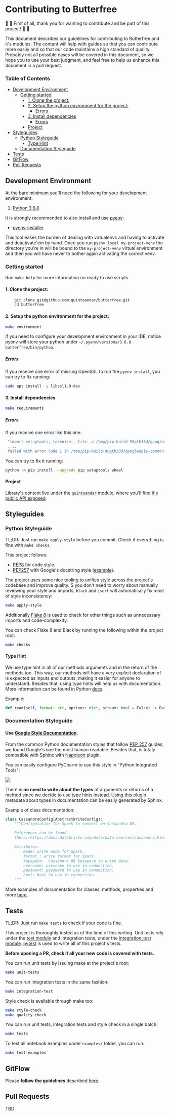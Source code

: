# Contributing to Butterfree

:tada: :clap:  First of all, thank you for wanting to contribute and be part of this project! :clap: :tada:

This document describes our guidelines for contributing to Butterfree and it's modules. The content will help with guides so that you can contribute more easily and so that our code maintains a high standard of quality. Probably not all possible cases will be covered in this document, so we hope you to use your best judgment, and feel free to help us enhance this document in a pull request. 

### Table of Contents
  * [Development Environment](#development-environment)
    + [Getting started](#getting-started)
      - [1. Clone the project:](#1-clone-the-project-)
      - [2. Setup the python environment for the project:](#2-setup-the-python-environment-for-the-project-)
        * [Errors](#errors)
      - [3. Install dependencies](#3-install-dependencies)
        * [Errors](#errors-1)
      - [Project](#project)
  * [Styleguides](#styleguides)
    + [Python Styleguide](#python-styleguide)
      - [Type Hint](#type-hint)
    + [Documentation Styleguide](#documentation-styleguide)
  * [Tests](#tests)
  * [GitFlow](#gitflow)
  * [Pull Requests](#pull-requests)


## Development Environment

At the bare minimum you'll need the following for your development
environment:

1. [Python 3.6.8](http://www.python.org/)


It is strongly recommended to also install and use [pyenv](https://github.com/pyenv/pyenv):

 - [pyenv-installer](https://github.com/pyenv/pyenv-installer)

This tool eases the burden of dealing with virtualenvs and having to activate and deactivate'em by hand. Once you run `pyenv local my-project-venv` the directory you're in will be bound to the `my-project-venv` virtual environment and then you will have
never to bother again activating the correct venv.

### Getting started

Run `make help` for more information on ready to use scripts.

#### 1. Clone the project:

```bash
    git clone git@github.com:quintoandar/butterfree.git
    cd butterfree
```

#### 2. Setup the python environment for the project:

```bash
make environment
```

If you need to configure your development environment in your IDE, notice
pyenv will store your python under
`~/.pyenv/versions/3.6.8 butterfree/bin/python`.

##### Errors

If you receive one error of missing OpenSSL to run the `pyenv install`, you can try to fix running:

```bash
sudo apt install -y libssl1.0-dev
```

#### 3. Install dependencies

```bash
make requirements
```

##### Errors

If you receive one error like this one:
```bash
 "import setuptools, tokenize;__file__='/tmp/pip-build-98gth33d/googleapis-common-protos/setup.py';
 .... 
 failed with error code 1 in /tmp/pip-build-98gth33d/googleapis-common-protos/
```
 
You can try to fix it running:

```bash
python -m pip install --upgrade pip setuptools wheel
```

#### Project

Library's content live under the [`quintoandar`](https://github.com/quintoandar/butterfree/tree/master/quintoandar) module, where you'll find [it's public API exposed](https://github.com/quintoandar/butterfree/tree/master/quintoandar/__init__.py).

## Styleguides

### Python Styleguide

TL;DR: Just run `make apply-style` before you commit. Check if everything is fine with `make checks`.

This project follows:
- [PEP8](https://www.python.org/dev/peps/pep-0008/) for code style.
- [PEP257](https://www.python.org/dev/peps/pep-0257/) with Google's docstring style ([example](https://sphinxcontrib-napoleon.readthedocs.io/en/latest/example_google.html#example-google)). 

The project uses some nice tooling to unifies style across the project's codebase and improve quality. S you don't need to worry about manually reviewing your style and imports, `black` and `isort` will automatically fix most of style inconsistency:

```bash
make apply-style
```

Additionally [Flake 8](http://flake8.pycqa.org/en/latest/) is used to check for other things such as unnecessary imports and code-complexity.

You can check Flake 8 and Black by running the following within the project root:

```bash
make checks
```

#### Type Hint

We use type hint in all of our methods arguments and in the return of the methods too. This way, our methods will have a very explicit declaration of is expected as inputs and outputs, making it easier for anyone to understand. Besides that, using type hints will help us with documentation. More information can be found in Python [docs](https://docs.python.org/3/library/typing.html)

Example:
```Python
def read(self, format: str, options: dict, stream: bool = False) -> DataFrame:
```

### Documentation Styleguide

#### Use [Google Style Documentation](https://github.com/google/styleguide/blob/gh-pages/pyguide.md#38-comments-and-docstrings).

From the common Python documentation styles that follow [PEP 257](https://www.python.org/dev/peps/pep-0257/) guides, we found Google's one the most human readable. Besides that, is totaly compatible with Sphinx with [Napoleon](https://www.sphinx-doc.org/en/master/usage/extensions/napoleon.html) plugin.

You can easily configure PyCharm to use this style in "Python Integrated Tools":

![](https://i.imgur.com/sv0hcBA.png)

There is **no need to write about the types** of arguments or returns of a method since we decide to use type hints instead. Using [this](https://pypi.org/project/sphinx-autodoc-typehints/) plugin metadata about types in documentation can be easily generated by Sphinx.

Example of class documentation:
```Python
class CassandraConfig(AbstractWriteConfig):
    """Configuration for Spark to connect on Cassandra DB.

    References can be found
    [here](https://docs.databricks.com/data/data-sources/cassandra.html).

    Attributes:
        mode: write mode for Spark.
        format_: write format for Spark.
        keyspace:  Cassandra DB keyspace to write data.
        username: username to use in connection.
        password: password to use in connection.
        host: host to use in connection.
    """
```

More examples of documentation for classes, methods, properties and more [here](https://sphinxcontrib-napoleon.readthedocs.io/en/latest/example_google.html).

## Tests

TL;DR: Just run `make tests` to check if your code is fine.

This project is thoroughly tested as of the time of this writing. Unit tests rely under the [test module](https://github.com/quintoandar/butterfree/tree/master/tests/unit) and integration tests, under the [integration_test module](https://github.com/quintoandar/butterfree/tree/master/tests/integration). [pytest](https://docs.pytest.org/en/latest/) is used to write all of this project's tests. 

**Before opening a PR, check if all your new code is covered with tests.**

You can run unit tests by issuing make at the project's root:
```bash
make unit-tests
```

You can run integration tests in the same fashion:
```bash
make integration-test
```

Style check is available through make too:
```bash
make style-check
make quality-check
```

You can run unit tests, integration tests and style check in a single batch:
```bash
make tests
```

To test all notebook examples under `examples/` folder, you can run:
```bash
make test-examples
```

## GitFlow
Please **follow the guidelines** described [here](GITFLOW.md).

## Pull Requests
TBD
